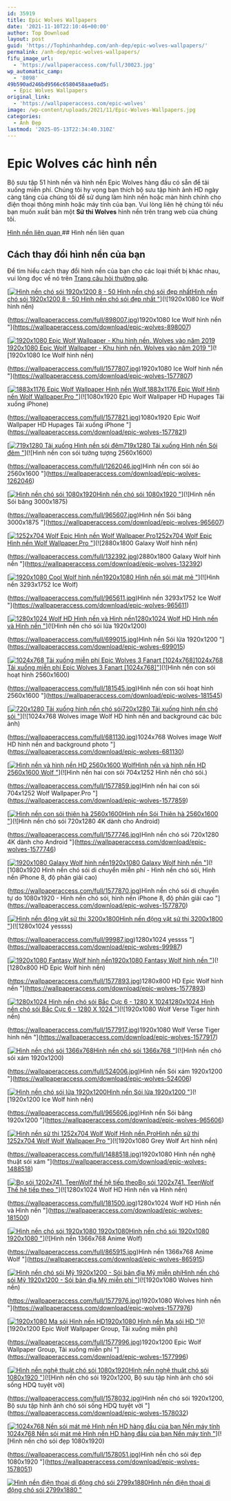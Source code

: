 ```yaml
---
id: 35919
title: Epic Wolves Wallpapers
date: '2021-11-10T22:10:46+00:00'
author: Top Download
layout: post
guid: 'https://Tophinhanhdep.com/anh-dep/epic-wolves-wallpapers/'
permalink: /anh-dep/epic-wolves-wallpapers/
fifu_image_url:
  - 'https://wallpaperaccess.com/full/30023.jpg'
wp_automatic_camp:
  - '8098'
49b590ad246bd9566c6580458aae0ad5:
  - Epic Wolves Wallpapers
original_link:
  - 'https://wallpaperaccess.com/epic-wolves'
image: /wp-content/uploads/2021/11/Epic-Wolves-Wallpapers.jpg
categories:
  - Ảnh Đẹp
lastmod: '2025-05-13T22:34:40.310Z'
---
```

# Epic Wolves các hình nền

Bộ sưu tập 51 hình nền và hình nền Epic Wolves hàng đầu có sẵn để tải xuống miễn phí. Chúng tôi hy vọng bạn thích bộ sưu tập hình ảnh HD ngày càng tăng của chúng tôi để sử dụng làm hình nền hoặc màn hình chính cho điện thoại thông minh hoặc máy tính của bạn. Vui lòng liên hệ chúng tôi nếu bạn muốn xuất bản một **Sử thi Wolves** hình nền trên trang web của chúng tôi.

[Hình nền liên quan ](#related) ## Hình nền liên quan

## Cách thay đổi hình nền của bạn

Để tìm hiểu cách thay đổi hình nền của bạn cho các loại thiết bị khác nhau, vui lòng đọc về nó trên [Trang câu hỏi thường gặp](https://tophinhanhdep.com/faq/).

  
[[![Hình nền chó sói 1920x1200 8 - 50 Hình nền chó sói đẹp nhất](https://wallpaperaccess.com/full/30023.jpg)Hình nền chó sói 1920x1200 8 - 50 Hình nền chó sói đẹp nhất "](https://wallpaperaccess.com/download/epic-wolves-30023)](![1920x1080 Ice Wolf hình nền)

(https://wallpaperaccess.com/full/898007.jpg)1920x1080 Ice Wolf hình nền "](https://wallpaperaccess.com/download/epic-wolves-898007)

[[![1920x1080 Epic Wolf Wallpaper - Khu hình nền.  Wolves vào năm 2019](https://wallpaperaccess.com/full/321484.jpg)1920x1080 Epic Wolf Wallpaper - Khu hình nền. Wolves vào năm 2019 "](https://wallpaperaccess.com/download/epic-wolves-321484)](![1920x1080 Ice Wolf hình nền)

(https://wallpaperaccess.com/full/1577807.jpg)1920x1080 Ice Wolf hình nền "](https://wallpaperaccess.com/download/epic-wolves-1577807)

[[![1883x1176 Epic Wolf Wallpaper Hình nền Wolf.](https://wallpaperaccess.com/full/1577817.jpg)1883x1176 Epic Wolf Hình nền Wolf Wallpaper.Pro "](https://wallpaperaccess.com/download/epic-wolves-1577817)](![1080x1920 Epic Wolf Wallpaper HD Hupages Tải xuống iPhone)

(https://wallpaperaccess.com/full/1577821.jpg)1080x1920 Epic Wolf Wallpaper HD Hupages Tải xuống iPhone "](https://wallpaperaccess.com/download/epic-wolves-1577821)

[[![719x1280 Tải xuống Hình nền sói đêm](https://wallpaperaccess.com/full/1577828.jpg)719x1280 Tải xuống Hình nền Sói đêm "](https://wallpaperaccess.com/download/epic-wolves-1577828)](![Hình nền con sói tưởng tượng 2560x1600)

(https://wallpaperaccess.com/full/1262046.jpg)Hình nền con sói ảo 2560x1600 "](https://wallpaperaccess.com/download/epic-wolves-1262046)

[[![Hình nền chó sói 1080x1920](https://wallpaperaccess.com/full/1577837.jpg)Hình nền chó sói 1080x1920 "](https://wallpaperaccess.com/download/epic-wolves-1577837)](![Hình nền Sói băng 3000x1875)

(https://wallpaperaccess.com/full/965607.jpg)Hình nền Sói băng 3000x1875 "](https://wallpaperaccess.com/download/epic-wolves-965607)

[[![1252x704 Wolf Epic Hình nền Wolf Wallpaper.Pro](https://wallpaperaccess.com/full/1577841.jpg)1252x704 Wolf Epic Hình nền Wolf Wallpaper.Pro "](https://wallpaperaccess.com/download/epic-wolves-1577841)](![2880x1800 Galaxy Wolf hình nền)

(https://wallpaperaccess.com/full/132392.jpg)2880x1800 Galaxy Wolf hình nền "](https://wallpaperaccess.com/download/epic-wolves-132392)

[[![1920x1080 Cool Wolf hình nền](https://wallpaperaccess.com/full/99984.jpg)1920x1080 Hình nền sói mát mẻ "](https://wallpaperaccess.com/download/epic-wolves-99984)](![Hình nền 3293x1752 Ice Wolf)

(https://wallpaperaccess.com/full/965611.jpg)Hình nền 3293x1752 Ice Wolf "](https://wallpaperaccess.com/download/epic-wolves-965611)

[[![1280x1024 Wolf HD Hình nền và Hình nền](https://wallpaperaccess.com/full/9376.jpg)1280x1024 Wolf HD Hình nền và Hình nền "](https://wallpaperaccess.com/download/epic-wolves-9376)](![Hình nền chó sói lửa 1920x1200)

(https://wallpaperaccess.com/full/699015.jpg)Hình nền Sói lửa 1920x1200 "](https://wallpaperaccess.com/download/epic-wolves-699015)

[[![1024x768 Tải xuống miễn phí Epic Wolves 3 Fanart [1024x768]](https://wallpaperaccess.com/full/1577851.jpg)1024x768 Tải xuống miễn phí Epic Wolves 3 Fanart \[1024x768\]"](https://wallpaperaccess.com/download/epic-wolves-1577851)](![Hình nền con sói hoạt hình 2560x1600)

(https://wallpaperaccess.com/full/181545.jpg)Hình nền con sói hoạt hình 2560x1600 "](https://wallpaperaccess.com/download/epic-wolves-181545)

[[![720x1280 Tải xuống hình nền chó sói](https://wallpaperaccess.com/full/807348.jpg)720x1280 Tải xuống hình nền chó sói "](https://wallpaperaccess.com/download/epic-wolves-807348)](![1024x768 Wolves image Wolf HD hình nền and background các bức ảnh)

(https://wallpaperaccess.com/full/681130.jpg)1024x768 Wolves image Wolf HD hình nền and background photo "](https://wallpaperaccess.com/download/epic-wolves-681130)

[[![Hình nền và hình nền HD 2560x1600 Wolf](https://wallpaperaccess.com/full/181554.jpg)Hình nền và hình nền HD 2560x1600 Wolf "](https://wallpaperaccess.com/download/epic-wolves-181554)](![Hình nền hai con sói 704x1252 Hình nền chó sói.)

(https://wallpaperaccess.com/full/1577859.jpg)Hình nền hai con sói 704x1252 Wolf Wallpaper.Pro "](https://wallpaperaccess.com/download/epic-wolves-1577859)

[[![Hình nền con sói thiên hà 2560x1600](https://wallpaperaccess.com/full/1577864.jpg)Hình nền Sói Thiên hà 2560x1600 "](https://wallpaperaccess.com/download/epic-wolves-1577864)](![Hình nền chó sói 720x1280 4K dành cho Android)

(https://wallpaperaccess.com/full/1577746.jpg)Hình nền chó sói 720x1280 4K dành cho Android "](https://wallpaperaccess.com/download/epic-wolves-1577746)

[[![1920x1080 Galaxy Wolf hình nền](https://wallpaperaccess.com/full/841637.jpg)1920x1080 Galaxy Wolf hình nền "](https://wallpaperaccess.com/download/epic-wolves-841637)](![1080x1920 Hình nền chó sói di chuyển miễn phí - Hình nền chó sói, Hình nền iPhone 8, độ phân giải cao)

(https://wallpaperaccess.com/full/1577870.jpg)Hình nền chó sói di chuyển tự do 1080x1920 - Hình nền chó sói, hình nền iPhone 8, độ phân giải cao "](https://wallpaperaccess.com/download/epic-wolves-1577870)

[[![Hình nền động vật sử thi 3200x1800](https://wallpaperaccess.com/full/1577889.jpg)Hình nền động vật sử thi 3200x1800 "](https://wallpaperaccess.com/download/epic-wolves-1577889)](![1280x1024 yessss)

(https://wallpaperaccess.com/full/99987.jpg)1280x1024 yessss "](https://wallpaperaccess.com/download/epic-wolves-99987)

[[![1920x1080 Fantasy Wolf hình nền](https://wallpaperaccess.com/full/524014.jpg)1920x1080 Fantasy Wolf hình nền "](https://wallpaperaccess.com/download/epic-wolves-524014)](![1280x800 HD Epic Wolf hình nền)

(https://wallpaperaccess.com/full/1577893.jpg)1280x800 HD Epic Wolf hình nền "](https://wallpaperaccess.com/download/epic-wolves-1577893)

[[![1280x1024 Hình nền chó sói Bắc Cực 6 - 1280 X 1024](https://wallpaperaccess.com/full/1577905.jpg)1280x1024 Hình nền chó sói Bắc Cực 6 - 1280 X 1024 "](https://wallpaperaccess.com/download/epic-wolves-1577905)](![1920x1080 Wolf Verse Tiger hình nền)

(https://wallpaperaccess.com/full/1577917.jpg)1920x1080 Wolf Verse Tiger hình nền "](https://wallpaperaccess.com/download/epic-wolves-1577917)

[[![Hình nền chó sói 1366x768](https://wallpaperaccess.com/full/1577927.jpg)Hình nền chó sói 1366x768 "](https://wallpaperaccess.com/download/epic-wolves-1577927)](![Hình nền chó sói xám 1920x1200)

(https://wallpaperaccess.com/full/524006.jpg)Hình nền Sói xám 1920x1200 "](https://wallpaperaccess.com/download/epic-wolves-524006)

[[![Hình nền chó sói lửa 1920x1200](https://wallpaperaccess.com/full/128405.jpg)Hình nền Sói lửa 1920x1200 "](https://wallpaperaccess.com/download/epic-wolves-128405)](![1920x1200 Ice Wolf hình nền)

(https://wallpaperaccess.com/full/965606.jpg)Hình nền Sói băng 1920x1200 "](https://wallpaperaccess.com/download/epic-wolves-965606)

[[![Hình nền sử thi 1252x704 Wolf Wolf Hình nền.Pro](https://wallpaperaccess.com/full/1577933.jpg)Hình nền sử thi 1252x704 Wolf Wolf Wallpaper.Pro "](https://wallpaperaccess.com/download/epic-wolves-1577933)](![1920x1080 Grey Wolf Art hình nền)

(https://wallpaperaccess.com/full/1488518.jpg)1920x1080 Hình nền nghệ thuật sói xám "](https://wallpaperaccess.com/download/epic-wolves-1488518)

[[![Bọ sói 1202x741.  TeenWolf thế hệ tiếp theo](https://wallpaperaccess.com/full/1577935.jpg)Bọ sói 1202x741. TeenWolf Thế hệ tiếp theo "](https://wallpaperaccess.com/download/epic-wolves-1577935)](![1280x1024 Wolf HD Hình nền và Hình nền)

(https://wallpaperaccess.com/full/181500.jpg)1280x1024 Wolf HD Hình nền và Hình nền "](https://wallpaperaccess.com/download/epic-wolves-181500)

[[![Hình nền chó sói 1920x1080 1920x1080](https://wallpaperaccess.com/full/418316.jpg)Hình nền chó sói 1920x1080 1920x1080 "](https://wallpaperaccess.com/download/epic-wolves-418316)](![Hình nền 1366x768 Anime Wolf)

(https://wallpaperaccess.com/full/865915.jpg)Hình nền 1366x768 Anime Wolf "](https://wallpaperaccess.com/download/epic-wolves-865915)

[[![Hình nền chó sói Mỹ 1920x1200 - Sói bản địa Mỹ miễn phí](https://wallpaperaccess.com/full/1577940.jpg)Hình nền chó sói Mỹ 1920x1200 - Sói bản địa Mỹ miễn phí "](https://wallpaperaccess.com/download/epic-wolves-1577940)](![1920x1080 Wolves hình nền)

(https://wallpaperaccess.com/full/1577976.jpg)1920x1080 Wolves hình nền "](https://wallpaperaccess.com/download/epic-wolves-1577976)

[[![1920x1080 Ma sói Hình nền HD](https://wallpaperaccess.com/full/1155728.jpg)1920x1080 Hình nền Ma sói HD "](https://wallpaperaccess.com/download/epic-wolves-1155728)](![1920x1200 Epic Wolf Wallpaper Group, Tải xuống miễn phí)

(https://wallpaperaccess.com/full/1577996.jpg)1920x1200 Epic Wolf Wallpaper Group, Tải xuống miễn phí "](https://wallpaperaccess.com/download/epic-wolves-1577996)

[[![Hình nền nghệ thuật chó sói 1080x1920](https://wallpaperaccess.com/full/865892.jpg)Hình nền nghệ thuật chó sói 1080x1920 "](https://wallpaperaccess.com/download/epic-wolves-865892)](![Hình nền chó sói 1920x1200, Bộ sưu tập hình ảnh chó sói sống HDQ tuyệt vời)

(https://wallpaperaccess.com/full/1578032.jpg)Hình nền chó sói 1920x1200, Bộ sưu tập hình ảnh chó sói sống HDQ tuyệt vời "](https://wallpaperaccess.com/download/epic-wolves-1578032)

[[![1024x768 Nền sói mát mẻ Hình nền HD hàng đầu của bạn Nền máy tính](https://wallpaperaccess.com/full/873450.jpg)1024x768 Nền sói mát mẻ Hình nền HD hàng đầu của bạn Nền máy tính "](https://wallpaperaccess.com/download/epic-wolves-873450)](![Hình nền chó sói đẹp 1080x1920)

(https://wallpaperaccess.com/full/1578051.jpg)Hình nền chó sói đẹp 1080x1920 "](https://wallpaperaccess.com/download/epic-wolves-1578051)

[![Hình nền điện thoại di động chó sói 2799x1880](https://wallpaperaccess.com/full/1360745.jpg)Hình nền điện thoại di động chó sói 2799x1880 "](https://wallpaperaccess.com/download/epic-wolves-1360745)
